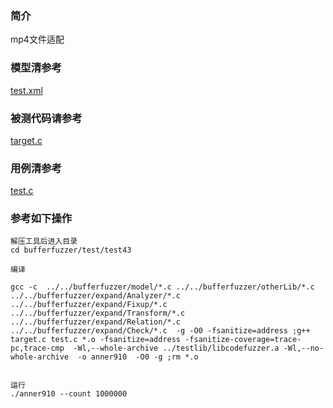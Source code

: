 ### 简介

mp4文件适配

### 模型清参考  
[test.xml](../../test/test43/test.xml)

### 被测代码请参考  

[target.c](../../test/test43/target.c)

### 用例清参考  
[test.c](../../test/test43/test.c)


### 参考如下操作

```
解压工具后进入目录
cd bufferfuzzer/test/test43

编译

gcc -c  ../../bufferfuzzer/model/*.c ../../bufferfuzzer/otherLib/*.c ../../bufferfuzzer/expand/Analyzer/*.c  ../../bufferfuzzer/expand/Fixup/*.c  ../../bufferfuzzer/expand/Transform/*.c ../../bufferfuzzer/expand/Relation/*.c ../../bufferfuzzer/expand/Check/*.c  -g -O0 -fsanitize=address ;g++ target.c test.c *.o -fsanitize=address -fsanitize-coverage=trace-pc,trace-cmp  -Wl,--whole-archive ../testlib/libcodefuzzer.a -Wl,--no-whole-archive  -o anner910  -O0 -g ;rm *.o


运行
./anner910 --count 1000000
```
